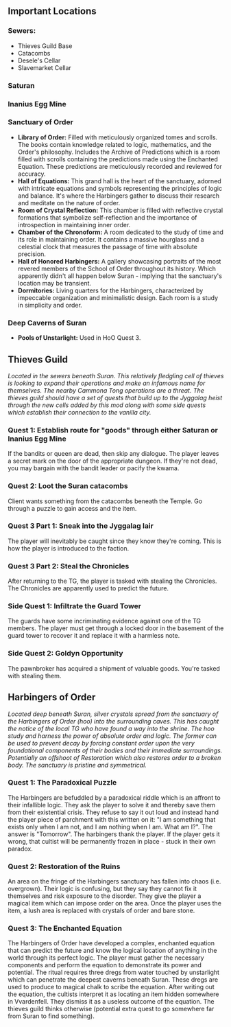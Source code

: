 ## Important Locations
### Sewers:
* Thieves Guild Base
* Catacombs
* Desele's Cellar
* Slavemarket Cellar
### Saturan
### Inanius Egg Mine
### Sanctuary of Order
* **Library of Order:** Filled with meticulously organized tomes and scrolls. The books contain knowledge related to logic, mathematics, and the Order's philosophy. Includes the Archive of Predictions which is a room filled with scrolls containing the predictions made using the Enchanted Equation. These predictions are meticulously recorded and reviewed for accuracy.
* **Hall of Equations:** This grand hall is the heart of the sanctuary, adorned with intricate equations and symbols representing the principles of logic and balance. It's where the Harbingers gather to discuss their research and meditate on the nature of order.
* **Room of Crystal Reflection:** This chamber is filled with reflective crystal formations that symbolize self-reflection and the importance of introspection in maintaining inner order.
* **Chamber of the Chronoform:** A room dedicated to the study of time and its role in maintaining order. It contains a massive hourglass and a celestial clock that measures the passage of time with absolute precision.
* **Hall of Honored Harbingers:** A gallery showcasing portraits of the most revered members of the School of Order throughout its history. Which apparently didn't all happen below Suran - implying that the sanctuary's location may be transient.
* **Dormitories:** Living quarters for the Harbingers, characterized by impeccable organization and minimalistic design. Each room is a study in simplicity and order.
### Deep Caverns of Suran
* **Pools of Unstarlight:** Used in HoO Quest 3.

## Thieves Guild
*Located in the sewers beneath Suran. This relatively fledgling cell of thieves is looking to expand their operations and make an infamous name for themselves. The nearby Cammona Tong operations are a threat. The thieves guild should have a set of quests that build up to the Jyggalag heist through the new cells added by this mod along with some side quests which establish their connection to the vanilla city.*
### Quest 1: Establish route for "goods" through either Saturan or Inanius Egg Mine
If the bandits or queen are dead, then skip any dialogue. The player leaves a secret mark on the door of the appropriate dungeon. If they're not dead, you may bargain with the bandit leader or pacify the kwama.
### Quest 2: Loot the Suran catacombs
Client wants something from the catacombs beneath the Temple. Go through a puzzle to gain access and the item.
### Quest 3 Part 1: Sneak into the Jyggalag lair
The player will inevitably be caught since they know they're coming. This is how the player is introduced to the faction.
### Quest 3 Part 2: Steal the Chronicles
After returning to the TG, the player is tasked with stealing the Chronicles. The Chronicles are apparently used to predict the future.
### Side Quest 1: Infiltrate the Guard Tower
The guards have some incriminating evidence against one of the TG members. The player must get through a locked door in the basement of the guard tower to recover it and replace it with a harmless note.
### Side Quest 2: Goldyn Opportunity
The pawnbroker has acquired a shipment of valuable goods. You're tasked with stealing them.

## Harbingers of Order
*Located deep beneath Suran, silver crystals spread from the sanctuary of the Harbingers of Order (hoo) into the surrounding caves. This has caught the notice of the local TG who have found a way into the shrine. The hoo study and harness the power of absolute order and logic. The former can be used to prevent decay by forcing constant order upon the very foundational components of their bodies and their immediate surroundings. Potentially an offshoot of Restoration which also restores order to a broken body. The sanctuary is pristine and symmetrical.*
### Quest 1: The Paradoxical Puzzle
The Harbingers are befuddled by a paradoxical riddle which is an affront to their infallible logic. They ask the player to solve it and thereby save them from their existential crisis. They refuse to say it out loud and instead hand the player piece of parchment with this written on it: "I am something that exists only when I am not, and I am nothing when I am. What am I?". The answer is "Tomorrow". The harbingers thank the player. If the player gets it wrong, that cultist will be permanently frozen in place - stuck in their own paradox.
### Quest 2: Restoration of the Ruins
An area on the fringe of the Harbingers sanctuary has fallen into chaos (i.e. overgrown). Their logic is confusing, but they say they cannot fix it themselves and risk exposure to the disorder. They give the player a magical item which can impose order on the area. Once the player uses the item, a lush area is replaced with crystals of order and bare stone.
### Quest 3: The Enchanted Equation
The Harbingers of Order have developed a complex, enchanted equation that can predict the future and know the logical location of anything in the world through its perfect logic. The player must gather the necessary components and perform the equation to demonstrate its power and potential. The ritual requires three dregs from water touched by unstarlight which can penetrate the deepest caverns beneath Suran. These dregs are used to produce to magical chalk to scribe the equation. After writing out the equation, the cultists interpret it as locating an item hidden somewhere in Vvardenfell. They dismiss it as a useless outcome of the equation. The thieves guild thinks otherwise (potential extra quest to go somewhere far from Suran to find something).